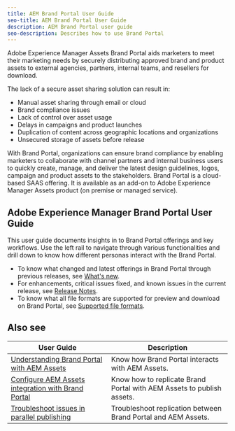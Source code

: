 ```yaml
---
title: AEM Brand Portal User Guide
seo-title: AEM Brand Portal User Guide
description: AEM Brand Portal user guide
seo-description: Describes how to use Brand Portal
---
```


Adobe Experience Manager Assets Brand Portal aids marketers to meet their marketing needs by securely distributing approved brand and product assets to external agencies, partners, internal teams, and resellers for download.

The lack of a secure asset sharing solution can result in:

* Manual asset sharing through email or cloud
* Brand compliance issues
* Lack of control over asset usage
* Delays in campaigns and product launches
* Duplication of content across geographic locations and organizations
* Unsecured storage of assets before release

With Brand Portal, organizations can ensure brand compliance by enabling marketers to collaborate with channel partners and internal business users to quickly create, manage, and deliver the latest design guidelines, logos, campaign and product assets to the stakeholders.
Brand Portal is a cloud-based SAAS offering. It is available as an add-on to Adobe Experience Manager Assets product (on premise or managed service).

## Adobe Experience Manager Brand Portal User Guide

This user guide documents insights in to Brand Portal offerings and key workflows. Use the left rail to navigate through various functionalities and drill down to know how different personas interact with the Brand Portal.

* To know what changed and latest offerings in Brand Portal through previous releases, see [What's new](using/whats-new.md).
* For enhancements, critical issues fixed, and known issues in the current release, see [Release Notes](using/brand-portal-release-notes.md).
* To know what all file formats are supported for preview and download on Brand Portal, see [Supported file formats](using/brand-portal-supported-formats.md).

## Also see

| User Guide | Description |
|--- |---|
| [Understanding Brand Portal with AEM Assets](https://helpx.adobe.com/experience-manager/kt/assets/using/brand-portal-article-understand.html) | Know how Brand Portal interacts with AEM Assets. |
| [Configure AEM Assets integration with Brand Portal](https://helpx.adobe.com/experience-manager/6-5/assets/using/brand-portal-configuring-integration.html) | Know how to replicate Brand Portal with AEM Assets to publish assets. |
| [Troubleshoot issues in parallel publishing](using/troubleshoot-parallel-publishing.md) | Troubleshoot replication between Brand Portal and AEM Assets. |
